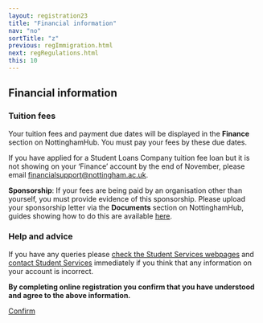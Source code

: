 ```yaml
---
layout: registration23
title: "Financial information"
nav: "no"
sortTitle: "z"
previous: regImmigration.html
next: regRegulations.html
this: 10
---
```


## Financial information

### Tuition fees

Your tuition fees and payment due dates will be displayed in the <b>Finance</b> section on NottinghamHub. You must pay your fees by these due dates.

If you have applied for a Student Loans Company tuition fee loan but it is not showing on your ‘Finance’ account by the end of November, please email [financialsupport@nottingham.ac.uk](mailto:financialsupport@nottingham.ac.uk).


**Sponsorship**: If your fees are being paid by an organisation other than yourself, you must provide evidence of this sponsorship. Please upload your sponsorship letter via the <b>Documents</b> section on NottinghamHub, guides showing how to do this are available [here](https://www.nottingham.ac.uk/studentservices/services/sponsorship.aspx).

<!--
**Scholarships and other funding**<br/>If you are in receipt of a scholarship, stipend or other funding from the University of Nottingham, it will be displayed in the <b>Finance</b> section on NottinghamHub.

Please [contact Student Services](https://www.nottingham.ac.uk/studentservices/) immediately if you cannot see the scholarship you are expecting.
-->
### Help and advice

If you have any queries please [check the Student Services webpages](https://www.nottingham.ac.uk/studentservices/) and [contact Student Services](https://www.nottingham.ac.uk/studentservices/) immediately if you think that any information on your account is incorrect.

**By completing online registration you confirm that you have understood and agree to the above information.**

<div id="buttons">
  <a class="btn btn-primary" type="submit" href="{{page.next}}">Confirm</a>
</div>

